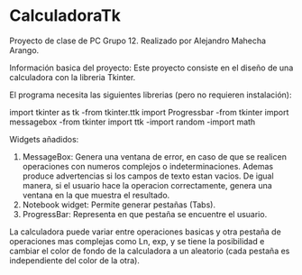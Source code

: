 # CalculadoraTk
Proyecto de clase de PC Grupo 12. Realizado por Alejandro Mahecha Arango.

Información basica del proyecto:
Este proyecto consiste en el diseño de una calculadora con la libreria Tkinter. 

El programa necesita las siguientes librerias (pero no requieren instalación): 

import tkinter as tk
-from tkinter.ttk import Progressbar
-from tkinter import messagebox
-from tkinter import ttk
-import random
-import math

Widgets añadidos: 
1. MessageBox: Genera una ventana de error, en caso de que se realicen operaciones con numeros complejos o indeterminaciones. Ademas produce advertencias si los campos de texto estan vacios. De igual manera, si el usuario hace la operacion correctamente, genera una ventana en la que muestra el resultado.
2. Notebook widget: Permite generar pestañas (Tabs).
3. ProgressBar: Representa en que pestaña se encuentre el usuario. 

La calculadora puede variar entre operaciones basicas y otra pestaña de operaciones mas complejas como Ln, exp, y se tiene la posibilidad e cambiar el color de fondo de la calculadora a un aleatorio (cada pestaña es independiente del color de la otra).


